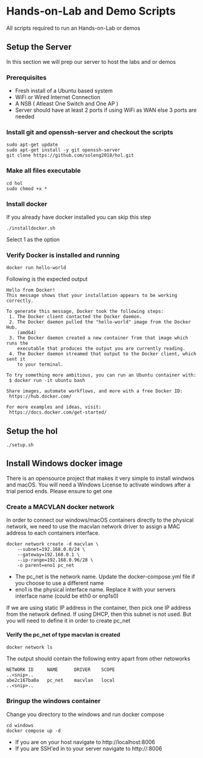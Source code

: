 # Hands-on-Lab and Demo Scripts
All scripts required to run an Hands-on-Lab or demos

## Setup the Server
In this section we will prep our server to host the labs and or demos
### Prerequisites
* Fresh install of a Ubuntu based system
* WiFi or Wired Internet Connection
* A NSB ( Atleast One Switch and One AP )
* Server should have at least 2 ports if using WiFi as WAN else 3 ports are needed

### Install git and openssh-server and checkout the scripts
```
sudo apt-get update
sudo apt-get install -y git openssh-server
git clone https://github.com/soleng2018/hol.git
```

### Make all files executable
```
cd hol
sudo chmod +x *
```

### Install docker
If you already have docker installed you can skip this step
```
./installdocker.sh
```
Select 1 as the option

### Verify Docker is installed and running
```
docker run hello-world
```

Following is the expected output
```
Hello from Docker!
This message shows that your installation appears to be working correctly.

To generate this message, Docker took the following steps:
 1. The Docker client contacted the Docker daemon.
 2. The Docker daemon pulled the "hello-world" image from the Docker Hub.
    (amd64)
 3. The Docker daemon created a new container from that image which runs the
    executable that produces the output you are currently reading.
 4. The Docker daemon streamed that output to the Docker client, which sent it
    to your terminal.

To try something more ambitious, you can run an Ubuntu container with:
 $ docker run -it ubuntu bash

Share images, automate workflows, and more with a free Docker ID:
 https://hub.docker.com/

For more examples and ideas, visit:
 https://docs.docker.com/get-started/
```

## Setup the hol
```
./setup.sh
```

## Install Windows docker image
There is an opensource project that makes it very simple to install windwos and macOS. You will need a Windows License to activate windows after a trial period ends. Please ensure to get one

### Create a MACVLAN docker network
In order to connect our windows/macOS containers directly to the physical network, we need to use the macvlan network driver to assign a MAC address to each containers interface.

```
docker network create -d macvlan \
    --subnet=192.168.0.0/24 \
    --gateway=192.168.0.1 \
    --ip-range=192.168.0.96/28 \
    -o parent=eno1 pc_net
```
* The pc_net is the network name. Update the docker-compose.yml file if you choose to use a different name
* eno1 is the physical interface name. Replace it with your servers interface name (could be eth0 or enp1s0)

If we are using static IP address in the container, then pick one IP address from the network defined. If using DHCP, then this subnet is not used. But you will need to define it in order to create pc_net

#### Verify the pc_net of type macvlan is created
```
docker network ls
```
The output should contain the following entry apart from other netoworks
```
NETWORK ID     NAME      DRIVER    SCOPE
..<snip>..
abe2c167ba0a   pc_net    macvlan   local
..<snip>..
```

### Bringup the windows container
Change you directory to the windows and run docker compose
```
cd windows
docker compose up -d
```

* If you are on your host navigate to http://localhost:8006
* If you are SSH'ed in to your server navigate to http://<your-server-IP>:8006

